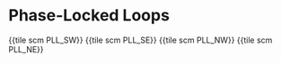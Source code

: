 # Phase-Locked Loops

{{tile scm PLL_SW}}
{{tile scm PLL_SE}}
{{tile scm PLL_NW}}
{{tile scm PLL_NE}}
